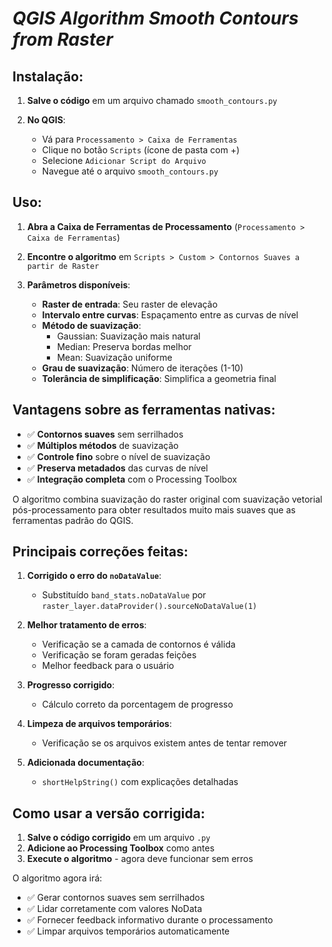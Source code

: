 # ***QGIS Algorithm Smooth Contours from Raster***

## Instalação:

1. **Salve o código** em um arquivo chamado `smooth_contours.py`

2. **No QGIS**:
   - Vá para `Processamento > Caixa de Ferramentas`
   - Clique no botão `Scripts` (ícone de pasta com +)
   - Selecione `Adicionar Script do Arquivo`
   - Navegue até o arquivo `smooth_contours.py`

## Uso:

1. **Abra a Caixa de Ferramentas de Processamento** (`Processamento > Caixa de Ferramentas`)

2. **Encontre o algoritmo** em `Scripts > Custom > Contornos Suaves a partir de Raster`

3. **Parâmetros disponíveis**:
   - **Raster de entrada**: Seu raster de elevação
   - **Intervalo entre curvas**: Espaçamento entre as curvas de nível
   - **Método de suavização**: 
     - Gaussian: Suavização mais natural
     - Median: Preserva bordas melhor
     - Mean: Suavização uniforme
   - **Grau de suavização**: Número de iterações (1-10)
   - **Tolerância de simplificação**: Simplifica a geometria final

## Vantagens sobre as ferramentas nativas:

- ✅ **Contornos suaves** sem serrilhados
- ✅ **Múltiplos métodos** de suavização
- ✅ **Controle fino** sobre o nível de suavização
- ✅ **Preserva metadados** das curvas de nível
- ✅ **Integração completa** com o Processing Toolbox

O algoritmo combina suavização do raster original com suavização vetorial pós-processamento para obter resultados muito mais suaves que as ferramentas padrão do QGIS.

## Principais correções feitas:

1. **Corrigido o erro do `noDataValue`**:
   - Substituído `band_stats.noDataValue` por `raster_layer.dataProvider().sourceNoDataValue(1)`

2. **Melhor tratamento de erros**:
   - Verificação se a camada de contornos é válida
   - Verificação se foram geradas feições
   - Melhor feedback para o usuário

3. **Progresso corrigido**:
   - Cálculo correto da porcentagem de progresso

4. **Limpeza de arquivos temporários**:
   - Verificação se os arquivos existem antes de tentar remover

5. **Adicionada documentação**:
   - `shortHelpString()` com explicações detalhadas

## Como usar a versão corrigida:

1. **Salve o código corrigido** em um arquivo `.py`
2. **Adicione ao Processing Toolbox** como antes
3. **Execute o algoritmo** - agora deve funcionar sem erros

O algoritmo agora irá:
- ✅ Gerar contornos suaves sem serrilhados
- ✅ Lidar corretamente com valores NoData
- ✅ Fornecer feedback informativo durante o processamento
- ✅ Limpar arquivos temporários automaticamente
